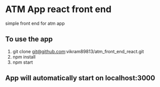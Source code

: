# ATM App react front end
simple front end for atm app

## To use the app
1. git clone git@github.com:vikram89813/atm_front_end_react.git
2. npm install
3. npm start

## App will automatically start on localhost:3000
